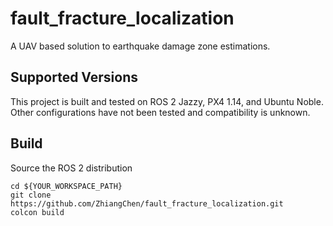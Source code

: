 # fault_fracture_localization

A UAV based solution to earthquake damage zone estimations. 

## Supported Versions
This project is built and tested on ROS 2 Jazzy, PX4 1.14, and Ubuntu Noble. Other configurations have not been tested and compatibility is unknown.

## Build 

Source the ROS 2 distribution 
```
cd ${YOUR_WORKSPACE_PATH}
git clone https://github.com/ZhiangChen/fault_fracture_localization.git
colcon build
```

